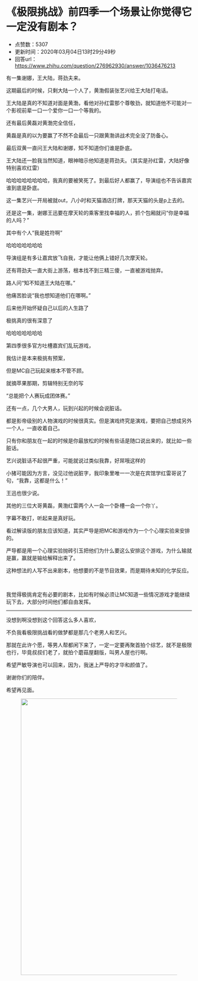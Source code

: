 # 《极限挑战》前四季一个场景让你觉得它一定没有剧本？
- 点赞数：5307
- 更新时间：2020年03月04日13时29分49秒
- 回答url：https://www.zhihu.com/question/276962930/answer/1036476213
<body>
 <p data-pid="Knc1PlbT">有一集谢娜，王大陆，蒋劲夫来。</p>
 <p data-pid="EpaywSdo">这期最后的时候，只剩大陆一个人了，黄渤假装张艺兴给王大陆打电话。</p>
 <p data-pid="b_LWgHav">王大陆是真的不知道对面是黄渤，看他对孙红雷那个尊敬劲，就知道他不可能对一个影视前辈一口一个爱你一口一个等我的。</p>
 <p data-pid="iu7Fj0Pv">还有最后黄磊对黄渤完全信任，</p>
 <p data-pid="5AX9eN3O">黄磊是真的以为要赢了不然不会最后一只跟黄渤讲战术完全没了防备心。</p>
 <p data-pid="BixFTDzf">最后双黄一直问王大陆和谢娜，知不知道你们谁是卧底。</p>
 <p data-pid="IoeDXbyM">王大陆还一脸我当然知道，眼神暗示他知道是蒋劲夫。（其实是孙红雷，大陆好像特别喜欢红雷）</p>
 <p data-pid="i_CLR07P">哈哈哈哈哈哈哈哈，我真的要被笑死了。到最后好人都赢了，导演组也不告诉嘉宾谁到底是卧底。</p>
 <p data-pid="j_JEC3xl">这一集艺兴一开局被就out，八小时和天猫酒店打牌，那天天猫的头是p上去的。</p>
 <p data-pid="fxKJwovr">还是这一集，谢娜王迅要在摩天轮的乘客里找幸福的人，抓个包厢就问“你是幸福的人吗？”</p>
 <p data-pid="HGdk2tJ1">其中有个人“我是姓符啊”</p>
 <p data-pid="TY1beE96">哈哈哈哈哈哈哈</p>
 <p data-pid="Ywn3Z9cM">导演组是有多让嘉宾放飞自我，才能让他俩上错好几次摩天轮。</p>
 <p data-pid="LfnTQJKw">还有蒋劲夫一直大街上游荡，根本找不到三精三傻，一直被游戏抛弃。</p>
 <p data-pid="omBU69Z4">路人问“知不知道王大陆在哪。”</p>
 <p data-pid="VBpCBgxv">他痛苦脸说“我也想知道他们在哪啊。”</p>
 <p data-pid="_2vL_7Jc">后来他开始怀疑自己以后的人生路了</p>
 <p data-pid="j5p-S6bj">极挑真的很有深意了</p>
 <p data-pid="YNQbW1-r">哈哈哈哈哈哈哈</p>
 <p data-pid="t9c2iG6E">第四季很多官方吐槽嘉宾们乱玩游戏，</p>
 <p data-pid="hjTeOkXf">我估计是本来极挑有预案，</p>
 <p data-pid="mNedihkL">但是MC自己玩起来根本不管不顾。</p>
 <p data-pid="ocGrSTjo">就摘苹果那期，剪辑特别无奈的写</p>
 <p data-pid="4XXq-g08">“总能把个人赛玩成团体赛。”</p>
 <p data-pid="-pf6l_sv">还有一点，几个大男人，玩到兴起的时候会说脏话。</p>
 <p data-pid="2tA2wNRa">都是影帝级别的人物演戏的时候很真实。但是演戏终究是演戏，要把自己想成另外一个人，一直收着自己。</p>
 <p data-pid="2sxTjLy6">只有你和朋友在一起的时候是你最放松的时候有些话是随口说出来的，就比如一些脏话。</p>
 <p data-pid="JVNBQWs8">艺兴说脏话不起很严重，可能就说过类似我靠，好屌哦这样的</p>
 <p data-pid="ZMHgZq4v">小猪可能因为方言，没见过他说脏字，我印象里唯一一次是在宾馆学红雷哥说了句，“我靠，这都是什么！”</p>
 <p data-pid="ZKhrgDT8">王迅也很少说。</p>
 <p data-pid="_S8Xaubh">其他的三位大哥黄磊，黄渤红雷两个人一会一个卧槽一会一个你丫。</p>
 <p data-pid="lGtk9ZjG">字幕不敢打，听起来是真好玩。</p>
 <p data-pid="q6UvvKMV">看过解读版的朋友应该知道，其实严导是把MC和游戏作为一个个心理实验来安排的。</p>
 <p data-pid="7NDITfzy">严导都是用一个心理实验抛砖引玉把他们为什么要这么安排这个游戏，为什么输就是赢，赢就是输给解释出来了。</p>
 <p data-pid="tciNnRH1">这种想法的人写不出来剧本，他想要的不是节目效果，而是期待未知的化学反应。</p>
 <p class="ztext-empty-paragraph"><br></p>
 <p data-pid="ejRDquSW">我觉得极挑肯定有必要的剧本，比如有时候必须让MC知道一些情况游戏才能继续玩下去，大部分时间他们都自由发挥。</p>
 <hr>
 <p data-pid="jxAsPHxa">没想到啊没想到这个回答这么多人喜欢，</p>
 <p data-pid="H2QehMFn">不负我看极限挑战看的做梦都是那几个老男人和艺兴。</p>
 <p data-pid="lhMAjTxg">那就在此许个愿，等男人帮都闲下来了，一定一定要再聚首拍个综艺，就不是极限也行，毕竟叔叔们老了，就拍个蘑菇屋翻版，叫男人屋也行啊。</p>
 <p data-pid="UXDf0W-o">希望严敏导演也可以回来，因为，我迷上严导的才华和颜值了。</p>
 <p data-pid="BDR_cS0o">谢谢你们的陪伴。</p>
 <p data-pid="4LOyusIA">希望再见面。</p>
 <figure data-size="normal">
  <img src="https://pica.zhimg.com/50/v2-08bd8437e23a8688a16b8dd06367853a_720w.jpg?source=1940ef5c" data-rawwidth="750" data-rawheight="761" data-size="normal" data-original-token="v2-08bd8437e23a8688a16b8dd06367853a" data-default-watermark-src="https://picx.zhimg.com/50/v2-6baed1a426a300a9c095ce820b851d90_720w.jpg?source=1940ef5c" class="origin_image zh-lightbox-thumb" width="750" data-original="https://pic1.zhimg.com/v2-08bd8437e23a8688a16b8dd06367853a_r.jpg?source=1940ef5c">
 </figure>
 <p></p>
</body>